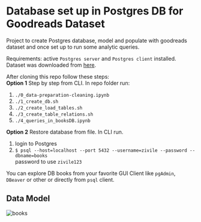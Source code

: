 # Database set up in Postgres DB for Goodreads Dataset

Project to create Postgres database, model and populate with goodreads dataset and once set up to run some analytic queries.

Requirements: active `Postgres server` and `Postgres client` installed.</br>
Dataset was downloaded from [here](https://www.kaggle.com/datasets/thedevastator/comprehensive-overview-of-52478-goodreads-best-b).

After cloning this repo follow these steps:</br>
**Option 1** Step by step from CLI. In repo folder run:
1. `./0_data-preparation-cleaning.ipynb`
2. `./1_create_db.sh`
3. `./2_create_load_tables.sh`
4. `./3_create_table_relations.sh`
5. `./4_queries_in_booksDB.ipynb`


**Option 2** Restore database from file. In CLI run.</br>
1. login to Postgres
2. ` $ psql --host=localhost --port 5432 --username=zivile --password --dbname=books
`</br>
password to use `zivile123`

You can explore DB books from your favorite GUI Client like `pgAdmin`, `DBeaver` or other or directly from `psql` client.
 
  ## Data Model
 
 ![books](https://github.com/TuringCollegeSubmissions/zivval-DE1.3/blob/master/docs/goodread_model.png)
